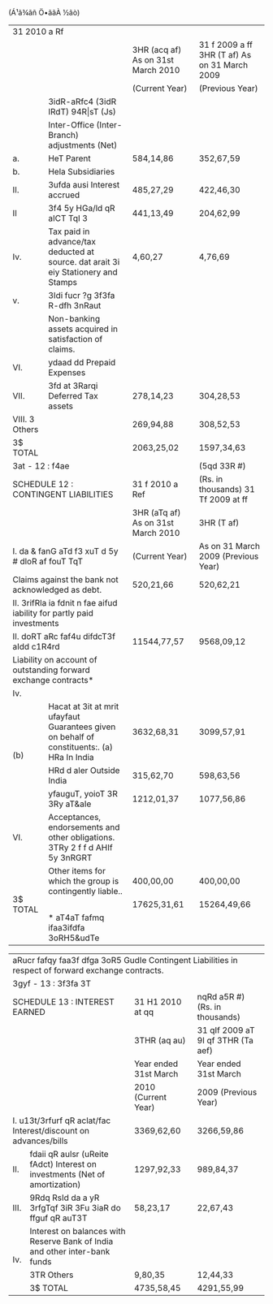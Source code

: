 (Á¹ã¾ãñ Ö•ããÀ ½ãò)

<table><tr><td colspan="4">31  2010 a Rf</td></tr><tr><td rowspan="4"></td><td></td><td>3HR (acq af) As on 31st March 2010</td><td>31 f 2009 a ff 3HR (T af) As on 31 March 2009</td></tr><tr><td></td><td>(Current Year)</td><td>(Previous Year)</td></tr><tr><td>3idR-aRfc4 (3idR IRdT) 94R|sT (Js)</td><td></td><td></td></tr><tr><td>Inter-Office (Inter-Branch) adjustments (Net)</td><td></td><td></td></tr><tr><td>a.</td><td>HeT Parent</td><td>584,14,86</td><td>352,67,59</td></tr><tr><td>b.</td><td>Hela Subsidiaries</td><td></td><td></td></tr><tr><td>II.</td><td>3ufda ausi Interest accrued</td><td>485,27,29</td><td>422,46,30</td></tr><tr><td>II</td><td>3f4 5y  HGa/ld qR aICT TqI 3</td><td>441,13,49</td><td>204,62,99</td></tr><tr><td>Iv.</td><td>Tax paid in advance/tax deducted at source. dat arait 3i eiy Stationery and Stamps</td><td>4,60,27</td><td>4,76,69</td></tr><tr><td>v.</td><td>3Idi  fucr ?g 3f3fa R-dfh 3nRaut</td><td></td><td></td></tr><tr><td></td><td>Non-banking assets acquired in satisfaction of claims.</td><td></td><td></td></tr><tr><td>VI.</td><td>ydaad dd Prepaid Expenses</td><td></td><td></td></tr><tr><td>VII.</td><td>3fd at 3Rarqi Deferred Tax assets</td><td>278,14,23</td><td>304,28,53</td></tr><tr><td>VIII. 3 Others</td><td></td><td>269,94,88</td><td>308,52,53</td></tr><tr><td>3$ TOTAL</td><td></td><td>2063,25,02</td><td>1597,34,63</td></tr><tr><td colspan="2">3at - 12 : f4ae</td><td></td><td>(5qd 33R #)</td></tr><tr><td colspan="2">SCHEDULE 12 : CONTINGENT LIABILITIES</td><td>31 f 2010 a Ref</td><td>(Rs. in thousands) 31 Tf 2009 at ff</td></tr><tr><td colspan="2"></td><td>3HR (aTq af) As on 31st March 2010</td><td>3HR (T af)</td></tr><tr><td colspan="2">I. da &amp; fanG aTd f3 xuT d 5y # dloR af fouT TqT</td><td>(Current Year)</td><td>As on 31 March 2009 (Previous Year)</td></tr><tr><td colspan="2">Claims against the bank not acknowledged as debt.</td><td>520,21,66</td><td>520,62,21</td></tr><tr><td colspan="2">II. 3rifRla ia fdnit n fae aifud iability for partly paid investments</td><td></td><td></td></tr><tr><td colspan="2">II. doRT aRc faf4u difdcT3f  aIdd c1R4rd</td><td>11544,77,57</td><td>9568,09,12</td></tr><tr><td colspan="2">Liability on account of outstanding forward exchange contracts*</td><td></td><td></td></tr><tr><td colspan="2">Iv.</td><td></td><td></td></tr><tr><td rowspan="3">(b)</td><td>Hacat at 3it  at mrit ufayfaut Guarantees given on behalf of constituents:. (a) HRa In India</td><td>3632,68,31</td><td>3099,57,91</td></tr><tr><td>HRd d aler Outside India</td><td>315,62,70</td><td>598,63,56</td></tr><tr><td>yfauguT, yoioT 3R 3Ry aT&amp;aIe</td><td>1212,01,37</td><td>1077,56,86</td></tr><tr><td>VI.</td><td>Acceptances, endorsements and other obligations. 3TRy 2 f f d AHIf 5y  3nRGRT </td><td></td><td></td></tr><tr><td rowspan="3">3$ TOTAL</td><td>Other items for which the group is contingently liable..</td><td> 400,00,00</td><td> 400,00,00</td></tr><tr><td></td><td>17625,31,61</td><td>15264,49,66</td></tr><tr><td>* aT4aT fafmq ifaa3ifdfa 3oRH5&amp;udTe</td><td></td><td></td></tr></table>

<table><tr><td colspan="4">aRucr fafqy faa3f  dfga 3oR5 GudIe Contingent Liabilities in respect of forward exchange contracts.</td></tr><tr><td colspan="4">3gyf - 13 : 3f3fa 3T</td></tr><tr><td colspan="2"> SCHEDULE 13 : INTEREST EARNED</td><td>31 H1 2010 at  qq</td><td>nqRd a5R #) (Rs. in thousands)</td></tr><tr><td rowspan="3" colspan="2"></td><td> 3THR (aq au)</td><td>31 qIf 2009 aT 9I qf 3THR (Ta aef)</td></tr><tr><td>Year ended 31st March</td><td>Year ended 31st March</td></tr><tr><td>2010 (Current Year)</td><td> 2009 (Previous Year)</td></tr><tr><td colspan="2">I. u13t/3rfurf qR aclat/fac Interest/discount on advances/bills</td><td>3369,62,60</td><td>3266,59,86</td></tr><tr><td>II.</td><td>fdaii qR aulsr (uReite  fAdct) Interest on investments (Net of amortization)</td><td>1297,92,33</td><td>989,84,37</td></tr><tr><td>III.</td><td>9Rdq RsId da a yR 3rfgTqf 3iR 3Fu 3iaR do ffguf qR auT3T</td><td>58,23,17</td><td>22,67,43</td></tr><tr><td rowspan="3">Iv.</td><td>Interest on balances with Reserve Bank of India and other inter-bank funds</td><td></td><td></td></tr><tr><td>3TR Others</td><td>9,80,35</td><td>12,44,33</td></tr><tr><td>3$ TOTAL</td><td>4735,58,45</td><td> 4291,55,99</td></tr></table>